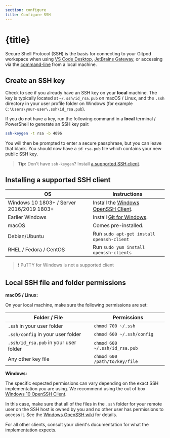 ```yaml
---
section: configure
title: Configure SSH
---
```


<script context="module">
  export const prerender = true;
</script>

# {title}

Secure Shell Protocol (SSH) is the basis for connecting to your Gitpod workspace when using [VS Code Desktop](/docs/ides-and-editors/vscode), [JetBrains Gateway](/docs/ides-and-editors/jetbrains-gateway), or accessing via the [command-line](/docs/ides-and-editors/command-line) from a local machine.

## Create an SSH key

Check to see if you already have an SSH key on your **local** machine. The key is typically located at `~/.ssh/id_rsa.pub` on macOS / Linux, and the `.ssh` directory in your user profile folder on Windows (for example `C:\Users\your-user\.ssh\id_rsa.pub`).

If you do not have a key, run the following command in a **local** terminal / PowerShell to generate an SSH key pair:

```bash
ssh-keygen -t rsa -b 4096
```

You will then be prompted to enter a secure passphrase, but you can leave that blank. You should now have a `id_rsa.pub` file which contains your new public SSH key.

> **Tip:** Don't have `ssh-keygen`? Install [a supported SSH client](#installing-a-supported-ssh-client).

## Installing a supported SSH client

| OS                                        | Instructions                                                                                                                     |
| ----------------------------------------- | -------------------------------------------------------------------------------------------------------------------------------- |
| Windows 10 1803+ / Server 2016/2019 1803+ | Install the [Windows OpenSSH Client](https://docs.microsoft.com/windows-server/administration/openssh/openssh_install_firstuse). |
| Earlier Windows                           | Install [Git for Windows](https://git-scm.com/download/win).                                                                     |
| macOS                                     | Comes pre-installed.                                                                                                             |
| Debian/Ubuntu                             | Run `sudo apt-get install openssh-client`                                                                                        |
| RHEL / Fedora / CentOS                    | Run `sudo yum install openssh-clients`                                                                                           |

> ❗️ PuTTY for Windows is not a supported client

## Local SSH file and folder permissions

**macOS / Linux:**

On your local machine, make sure the following permissions are set:

| Folder / File                         | Permissions                   |
| ------------------------------------- | ----------------------------- |
| `.ssh` in your user folder            | `chmod 700 ~/.ssh`            |
| `.ssh/config` in your user folder     | `chmod 600 ~/.ssh/config`     |
| `.ssh/id_rsa.pub` in your user folder | `chmod 600 ~/.ssh/id_rsa.pub` |
| Any other key file                    | `chmod 600 /path/to/key/file` |

**Windows:**

The specific expected permissions can vary depending on the exact SSH implementation you are using. We recommend using the out of box [Windows 10 OpenSSH Client](https://docs.microsoft.com/windows-server/administration/openssh/openssh_overview).

In this case, make sure that all of the files in the `.ssh` folder for your remote user on the SSH host is owned by you and no other user has permissions to access it. See the [Windows OpenSSH wiki](https://github.com/PowerShell/Win32-OpenSSH/wiki/Security-protection-of-various-files-in-Win32-OpenSSH) for details.

For all other clients, consult your client's documentation for what the implementation expects.
